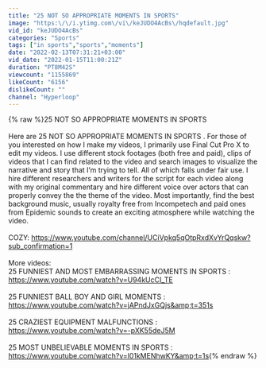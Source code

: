 ```yaml
---
title: "25 NOT SO APPROPRIATE MOMENTS IN SPORTS"
image: "https:\/\/i.ytimg.com\/vi\/keJUDO4AcBs\/hqdefault.jpg"
vid_id: "keJUDO4AcBs"
categories: "Sports"
tags: ["in sports","sports","moments"]
date: "2022-02-13T07:31:21+03:00"
vid_date: "2022-01-15T11:00:21Z"
duration: "PT8M42S"
viewcount: "1155869"
likeCount: "6156"
dislikeCount: ""
channel: "Hyperloop"
---
```

{% raw %}25 NOT SO APPROPRIATE MOMENTS IN SPORTS<br /><br />Here are 25 NOT SO APPROPRIATE MOMENTS IN SPORTS . For those of you interested on how I make my videos, I primarily use Final Cut Pro X to edit my videos. I use different stock footages (both free and paid), clips of videos that I can find related to the video and search images to visualize the narrative and story that I’m trying to tell. All of which falls under fair use. I hire different researchers and writers for the script for each video along with my original commentary and hire different voice over actors that can properly convey the the theme of the video. Most importantly, find the best background music, usually royalty free from Incompetech and paid ones from Epidemic sounds to create an exciting atmosphere while watching the video. <br /><br />COZY: <a rel="nofollow" target="blank" href="https://www.youtube.com/channel/UCiVpkq5qOtpRxdXvYrQqskw?sub_confirmation=1">https://www.youtube.com/channel/UCiVpkq5qOtpRxdXvYrQqskw?sub_confirmation=1</a><br /><br />More videos:<br />25 FUNNIEST AND MOST EMBARRASSING MOMENTS IN SPORTS : <a rel="nofollow" target="blank" href="https://www.youtube.com/watch?v=U94kUcCI_TE">https://www.youtube.com/watch?v=U94kUcCI_TE</a><br /><br />25 FUNNIEST BALL BOY AND GIRL MOMENTS : <a rel="nofollow" target="blank" href="https://www.youtube.com/watch?v=jAPndJxGQjs&amp;t=351s">https://www.youtube.com/watch?v=jAPndJxGQjs&amp;t=351s</a><br /><br />25 CRAZIEST EQUIPMENT MALFUNCTIONS : <a rel="nofollow" target="blank" href="https://www.youtube.com/watch?v=-pXK55deJ5M">https://www.youtube.com/watch?v=-pXK55deJ5M</a><br /><br />25 MOST UNBELIEVABLE MOMENTS IN SPORTS : <a rel="nofollow" target="blank" href="https://www.youtube.com/watch?v=l01kMENhwKY&amp;t=1s">https://www.youtube.com/watch?v=l01kMENhwKY&amp;t=1s</a>{% endraw %}

